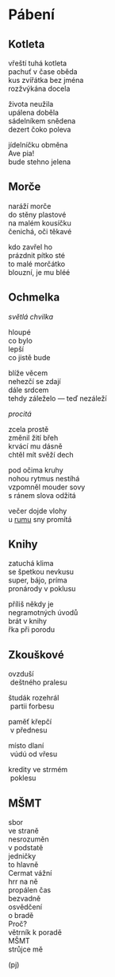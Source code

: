 Pábení
======


Kotleta
-------

vřeští tuhá kotleta  
pachuť v čase oběda  
kus zvířátka bez jména  
rozžvýkána docela

života neužila  
upálena doběla  
sádelníkem snědena  
dezert čoko poleva

jídelníčku obměna  
Ave pia!  
bude stehno jelena


Morče
-----
 
naráží morče  
do stěny plastové  
na malém kousíčku  
čenichá, oči těkavé  
  
kdo zavřel ho  
prázdnit pítko sté  
to malé morčátko  
blouzní, je mu bléé
 

Ochmelka
--------

*světlá chvilka*

hloupé  
co bylo  
lepší  
co jistě bude

blíže věcem  
nehezčí se zdají  
dále srdcem  
tehdy záleželo — teď nezáleží

*procitá*

zcela prostě  
změnil žití břeh  
krvácí mu dásně  
chtěl mít svěží dech

pod očima kruhy  
nohou rytmus nestíhá  
vzpomněl mouder sovy  
s ránem slova odžitá

večer dojde vlohy  
u [rumu](http://youtu.be/D3bRWm3mxPc) sny promítá


Knihy
-----

zatuchá klima  
se špetkou nevkusu  
super, bájo, príma  
pronárody v poklusu

příliš někdy je  
negramotných úvodů  
brát v knihy  
řka při porodu


Zkouškové
---------

ovzduší  
&nbsp;deštného pralesu

študák rozehrál    
&nbsp;partii forbesu

paměť křepčí  
&nbsp;v přednesu

místo dlaní  
&nbsp;vúdú od vřesu

kredity ve strmém  
&nbsp;poklesu


MŠMT
----

sbor  
ve straně  
nesrozuměn  
v podstatě  
jedničky  
to hlavně  
Cermat vážní  
hrr na ně  
propálen čas  
bezvadně  
osvědčení  
o bradě  
Proč?  
větrník k poradě  
MŠMT  
strůjce mě


(pj)

